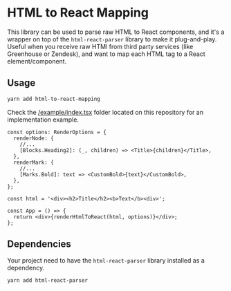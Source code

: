 # HTML to React Mapping

This library can be used to parse raw HTML to React components, and it's a wrapper on top of the `html-react-parser` library to make it plug-and-play. Useful when you receive raw HTMl from third party services (like Greenhouse or Zendesk), and want to map each HTML tag to a React element/component.

## Usage

```bash
yarn add html-to-react-mapping
```

Check the [/example/index.tsx](./example/index.tsx) folder located on this repository for an implementation example.

```tsx
const options: RenderOptions = {
  renderNode: {
    //...
    [Blocks.Heading2]: (_, children) => <Title>{children}</Title>,
  },
  renderMark: {
    //...
    [Marks.Bold]: text => <CustomBold>{text}</CustomBold>,
  },
};

const html = '<div><h2>Title</h2><b>Text</b><div>';

const App = () => {
  return <div>{renderHtmlToReact(html, options)}</div>;
};
```

## Dependencies

Your project need to have the `html-react-parser` library installed as a dependency.

```bash
yarn add html-react-parser
```
